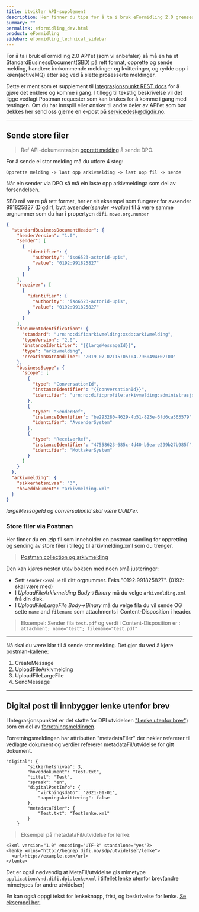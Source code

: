 ```yaml
---
title: Utvikler API-supplement
description: Her finner du tips for å ta i bruk eFormidling 2.0 grensesnittet. Et supplement til REST docs. Av utvikler for utvikler.
summary: ""
permalink: eformidling_dev.html
product: eFormidling
sidebar: eformidling_technical_sidebar
---
```


For å ta i bruk eFormidling 2.0 API'et (som vi anbefaler) så må en ha et StandardBusinessDocument(SBD) på rett format, opprette og sende melding, handtere innkommende meldinger og kvitteringer, og rydde opp i køen(activeMQ) etter seg ved å slette prosesserte meldinger.

Dette er ment som et supplement til [Integrasjonspunkt REST docs](https://docs.digdir.no/eformidling_nm_restdocs.html) for å gjøre det enklere og komme i gang. I tillegg til tekstlig beskrivelse vil det ligge vedlagt Postman requester som kan brukes for å komme i gang med testingen. Om du har innspill eller ønsker til andre deler av API'et som bør dekkes her send oss gjerne en e-post på [servicedesk@digdir.no](mailto:servicedesk@digdir.no).

---

## Sende store filer

> Ref API-dokumentasjon [opprett melding](https://docs.digdir.no/eformidling_nm_restdocs.html#_example_1_creating_an_arkivmelding_message) å sende DPO.

For å sende ei stor melding må du utføre 4 steg:

```Opprette melding -> last opp arkivmelding -> last opp fil -> sende```

Når ein sender via DPO så må ein laste opp arkivmeldinga som del av forsendelsen. 

SBD må være på rett format, her er eit eksempel som fungerer for avsender 991825827 (Digdir), bytt avsender(*sender ->value*) til å være samme orgnummer som du har i propertyen ```difi.move.org.number```

```json
{
  "standardBusinessDocumentHeader": {
    "headerVersion": "1.0",
    "sender": [
      {
        "identifier": {
          "authority": "iso6523-actorid-upis",
          "value": "0192:991825827"
        }
      }
    ],
    "receiver": [
      {
        "identifier": {
          "authority": "iso6523-actorid-upis",
          "value": "0192:991825827"
        }
      }
    ],
    "documentIdentification": {
      "standard": "urn:no:difi:arkivmelding:xsd::arkivmelding",
      "typeVersion": "2.0",
      "instanceIdentifier": "{{largeMessageId}}",
      "type": "arkivmelding",
      "creationDateAndTime": "2019-07-02T15:05:04.7960494+02:00"
    },
    "businessScope": {
      "scope": [
        {
          "type": "ConversationId",
          "instanceIdentifier": "{{conversationId}}",
          "identifier": "urn:no:difi:profile:arkivmelding:administrasjon:ver1.0"          
        },
        {
          "type": "SenderRef",
          "instanceIdentifier": "be293280-4629-4b51-823e-6fd6ca363579",
          "identifier": "AvsenderSystem"
        },
        {
          "type": "ReceiverRef",
          "instanceIdentifier": "47558623-685c-4d40-b5ea-e299b27b985f",
          "identifier": "MottakerSystem"
        }
      ]
    }
  },
  "arkivmelding": {
    "sikkerhetsnivaa": "3",
    "hoveddokument": "arkivmelding.xml"    
  }
}
```

*largeMessageId og conversationId skal være UUID'er.*

### Store filer via Postman

Her finner du en .zip fil som inneholder en postman samling for oppretting og sending av store filer i tillegg til arkivmelding.xml som du trenger. 

> [Postman collection og arkivmelding](/resources/eformidling/stormelding_eformidling_api.zip)

Den kan kjøres nesten utav boksen med noen små justeringer:

- Sett ```sender->value``` til ditt orgnummer. Feks "0192:991825827". (0192: skal være med)
- I *UploadFileArkivmelding Body->Binary* må du velge ```arkivmelding.xml``` frå din disk.
- I *UploadFileLargeFile Body->Binary* må du velge fila du vil sende OG sette ```name``` and ```filename``` som attachments i Content-Disposition i header.

> Eksempel: Sender fila ```test.pdf``` og verdi i Content-Disposition er : ```attachment; name="test"; filename="test.pdf"```

---

Nå skal du være klar til å sende stor melding. Det gjør du ved å kjøre postman-kallene: 

1. CreateMessage
2. UploadFileArkivmelding
3. UploadFileLargeFile
4. SendMessage

---

## Digital post til innbygger lenke utenfor brev
I Integrasjonspunktet er det støtte for DPI utvidelsen ["Lenke utenfor brev")](https://begrep.difi.no/SikkerDigitalPost/1.3.0/forretningslag/Utvidelser/Lenke) som en del av [forretningsmeldingen](https://docs.digdir.no/eformidling_nm_message.html#digital-post-til-innbygger). 

Forretningsmeldingen har attributten "metadataFiler" der nøkler refererer til vedlagte dokument og verdier refererer metadataFil/utvidelse for gitt dokument. 

```
"digital": {
        "sikkerhetsnivaa": 3,
        "hoveddokument": "Test.txt",
        "tittel": "Test",
        "spraak": "en",
        "digitalPostInfo": {
            "virkningsdato": "2021-01-01",
            "aapningskvittering": false
        },
        "metadataFiler": {
            "Test.txt": "Testlenke.xml"
        }
    }
```

> Eksempel på metadataFil/utvidelse for lenke:

```
<?xml version="1.0" encoding="UTF-8" standalone="yes"?>
<lenke xmlns="http://begrep.difi.no/sdp/utvidelser/lenke">
  <url>http://example.com</url>
</lenke>
```

Det er også nødvendig at MetaFil/utvidelse gis mimetype ```application/vnd.difi.dpi.lenke+xml``` i tilfellet lenke utenfor brev(andre mimetypes for andre utvidelser)

En kan også oppgi tekst for lenkeknapp, frist, og beskrivelse for lenke. [Se eksempel her.](https://begrep.difi.no/SikkerDigitalPost/1.3.0/forretningslag/Utvidelser/Lenke)